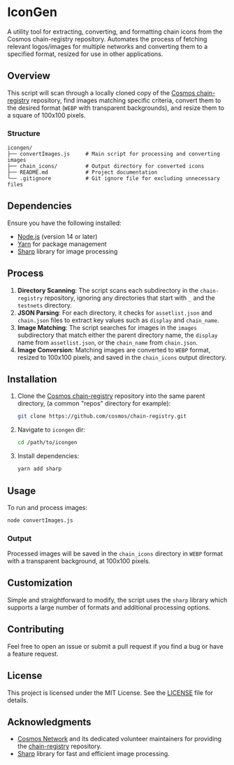 # IconGen

A utility tool for extracting, converting, and formatting chain icons from the Cosmos chain-registry repository. Automates the process of fetching relevant logos/images for multiple networks and converting them to a specified format, resized for use in other applications.

## Overview

This script will scan through a locally cloned copy of the [Cosmos chain-registry](https://github.com/cosmos/chain-registry) repository, find images matching specific criteria, convert them to the desired format (`WEBP` with transparent backgrounds), and resize them to a square of 100x100 pixels.

### Structure

```
icongen/
├── convertImages.js     # Main script for processing and converting images
├── chain_icons/         # Output directory for converted icons
├── README.md            # Project documentation
└── .gitignore           # Git ignore file for excluding unnecessary files
```

## Dependencies

Ensure you have the following installed:

- [Node.js](https://nodejs.org/) (version 14 or later)
- [Yarn](https://yarnpkg.com/) for package management
- [Sharp](https://sharp.pixelplumbing.com/) library for image processing

## Process

1. **Directory Scanning**: The script scans each subdirectory in the `chain-registry` repository, ignoring any directories that start with `_`  and the `testnets` directory.
2. **JSON Parsing**: For each directory, it checks for `assetlist.json` and `chain.json` files to extract key values such as `display` and `chain_name`.
3. **Image Matching**: The script searches for images in the `images` subdirectory that match either the parent directory name, the `display` name from `assetlist.json`, or the `chain_name` from `chain.json`.
4. **Image Conversion**: Matching images are converted to `WEBP` format, resized to 100x100 pixels, and saved in the `chain_icons` output directory.

## Installation

1. Clone the [Cosmos chain-registry](https://github.com/cosmos/chain-registry) repository into the same parent directory, (a common "repos" directory for example):
   ```bash
   git clone https://github.com/cosmos/chain-registry.git
   ```

2. Navigate to `icongen` dir:
   ```bash
   cd /path/to/icongen
   ```

3. Install dependencies:
   ```bash
   yarn add sharp
   ```

## Usage

To run and process images:

```bash
node convertImages.js
```

### Output

Processed images will be saved in the `chain_icons` directory in `WEBP` format with a transparent background, at 100x100 pixels.

## Customization

Simple and straightforward to modify, the script uses the `sharp` library which supports a large number of formats and additional processing options.

## Contributing

Feel free to open an issue or submit a pull request if you find a bug or have a feature request.

## License

This project is licensed under the MIT License. See the [LICENSE](LICENSE) file for details.

## Acknowledgments

- [Cosmos Network](https://cosmos.network/) and its dedicated volunteer maintainers for providing the [chain-registry](https://github.com/cosmos/chain-registry) repository.
- [Sharp](https://sharp.pixelplumbing.com/) library for fast and efficient image processing.
